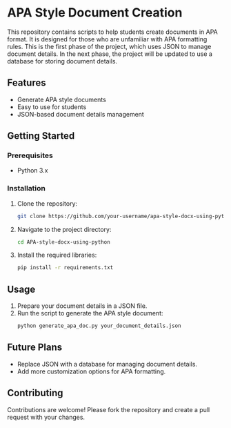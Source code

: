 # APA Style Document Creation

This repository contains scripts to help students create documents in APA format. It is designed for those who are unfamiliar with APA formatting rules. This is the first phase of the project, which uses JSON to manage document details. In the next phase, the project will be updated to use a database for storing document details.

## Features

- Generate APA style documents
- Easy to use for students
- JSON-based document details management

## Getting Started

### Prerequisites

- Python 3.x


### Installation

1. Clone the repository:
    ```sh
    git clone https://github.com/your-username/apa-style-docx-using-python  
    ```
2. Navigate to the project directory:
    ```sh
    cd APA-style-docx-using-python
    ```
3. Install the required libraries:
    ```sh
    pip install -r requirements.txt
    ```

## Usage

1. Prepare your document details in a JSON file.
2. Run the script to generate the APA style document:
    ```sh
    python generate_apa_doc.py your_document_details.json
    ```

## Future Plans

- Replace JSON with a database for managing document details.
- Add more customization options for APA formatting.

## Contributing

Contributions are welcome! Please fork the repository and create a pull request with your changes.

